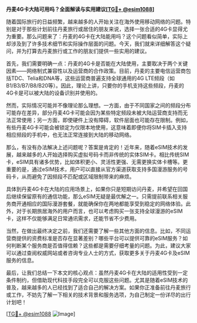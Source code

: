 **丹麦4G卡大陆可用吗？全面解读与实用建议[[TG💪+ @esim1088](https://t.me/s/esim1088)]**

随着国际旅行的日益频繁，越来越多的人开始关注在海外使用移动网络的问题。特别是对于那些计划前往丹麦旅行或居住的朋友来说，选择一张合适的4G卡显得尤为重要。那么问题来了：丹麦的4G卡在大陆能用吗？这个问题看似简单，实际上却涉及到了许多技术细节和实际操作层面的问题。今天，我们就来详细解答这个疑问，并为打算去丹麦旅行或工作的朋友们提供一些实用的建议。

首先，我们需要明确一点：丹麦的4G卡是否能在大陆使用，主要取决于两个关键因素——网络制式兼容性以及运营商的合作政策。目前，丹麦的主要电信运营商包括TDC、Telia和DNA等，这些运营商普遍支持全球通用的4G LTE频段（如B1/B3/B7/B8/B20等）。因此，理论上讲，只要你的手机支持这些频段，丹麦的4G卡是可以被大陆的设备识别并使用的。

然而，实际情况可能并不像理论那么理想。一方面，由于不同国家之间的频段分布可能存在差异，部分丹麦4G卡可能会因为某些特定频段未被大陆运营商支持而无法正常使用；另一方面，即使硬件上没有障碍，软件层面也可能存在限制。例如，有些丹麦4G卡可能会被锁定为仅限本地使用，这意味着即便你将SIM卡插入支持相应频段的手机中，也无法正常连接到大陆的移动网络。

那么，有没有办法解决上述问题呢？答案是肯定的！近年来，随着eSIM技术的发展，越来越多的人开始选择购买虚拟号码卡而非传统的实体SIM卡。相比传统SIM卡，eSIM具有诸多优势，比如体积更小、灵活性更强、无需更换实体卡槽等。更重要的是，通过eSIM技术，用户可以直接从官方渠道获取支持多国漫游服务的号码卡，从而避免了因频段不匹配或区域限制带来的麻烦。

具体到丹麦4G卡在大陆的应用场景上，如果你只是短期访问丹麦，并希望在回国后继续保留原有的通信功能，那么eSIM无疑是最优解之一。只需提前联系相关服务商开通相应的国际漫游套餐，就能确保你在两地都能享受到稳定的网络体验。此外，对于长期旅居海外的用户而言，也可以考虑购买一张支持全球漫游的eSIM卡，这样不仅能够满足日常通讯需求，还能节省不少费用。

当然，在做出最终决定之前，我们还需要了解一些其他方面的信息。比如，不同运营商提供的资费标准是否存在显著差别？哪些平台可以提供可靠的eSIM服务？如何判断某个服务商是否值得信赖？这些都是需要仔细考量的问题。为此，建议大家可以通过查阅权威网站或者咨询专业人士的方式，获取更多关于丹麦4G卡及eSIM服务的信息。

最后，让我们总结一下本文的核心观点：虽然丹麦4G卡在大陆的适用性受到一定条件制约，但借助现代科技手段完全可以克服这些问题。尤其是随着eSIM技术的普及，越来越多的人已经找到了适合自己的解决方案。如果你正准备前往丹麦旅行或工作，不妨先了解一下相关的技术背景和服务选项，为自己制定一份详尽的出行计划吧！

[[TG💪+ @esim1088](https://t.me/s/esim1088) ![Image](https://i.postimg.cc/4NQfJmqS/Snipaste-2025-05-13-00-14-12.png)]